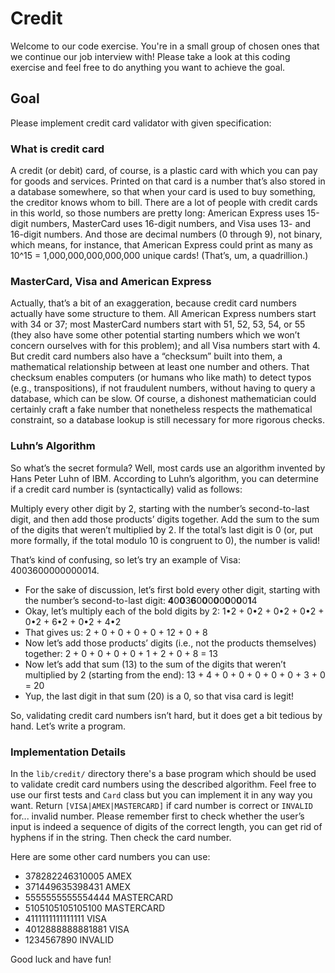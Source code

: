 # Credit

Welcome to our code exercise. You're in a small group of chosen ones that we continue our job interview with! Please take a look at this coding exercise and feel free to do anything you want to achieve the goal.

## Goal

Please implement credit card validator with given specification:

### What is credit card

A credit (or debit) card, of course, is a plastic card with which you can pay for goods and services. Printed on that card is a number that’s also stored in a database somewhere, so that when your card is used to buy something, the creditor knows whom to bill. There are a lot of people with credit cards in this world, so those numbers are pretty long: American Express uses 15-digit numbers, MasterCard uses 16-digit numbers, and Visa uses 13- and 16-digit numbers. And those are decimal numbers (0 through 9), not binary, which means, for instance, that American Express could print as many as 10^15 = 1,000,000,000,000,000 unique cards! (That’s, um, a quadrillion.)

### MasterCard, Visa and American Express

Actually, that’s a bit of an exaggeration, because credit card numbers actually have some structure to them. All American Express numbers start with 34 or 37; most MasterCard numbers start with 51, 52, 53, 54, or 55 (they also have some other potential starting numbers which we won’t concern ourselves with for this problem); and all Visa numbers start with 4. But credit card numbers also have a “checksum” built into them, a mathematical relationship between at least one number and others. That checksum enables computers (or humans who like math) to detect typos (e.g., transpositions), if not fraudulent numbers, without having to query a database, which can be slow. Of course, a dishonest mathematician could certainly craft a fake number that nonetheless respects the mathematical constraint, so a database lookup is still necessary for more rigorous checks.

### Luhn’s Algorithm

So what’s the secret formula? Well, most cards use an algorithm invented by Hans Peter Luhn of IBM. According to Luhn’s algorithm, you can determine if a credit card number is (syntactically) valid as follows:

Multiply every other digit by 2, starting with the number’s second-to-last digit, and then add those products’ digits together.
Add the sum to the sum of the digits that weren’t multiplied by 2.
If the total’s last digit is 0 (or, put more formally, if the total modulo 10 is congruent to 0), the number is valid!

That’s kind of confusing, so let’s try an example of Visa: 4003600000000014.
- For the sake of discussion, let’s first bold every other digit, starting with the number’s second-to-last digit:
**4**0**0**3**6**0**0**0**0**0**0**0**0**0**1**4
- Okay, let’s multiply each of the bold digits by 2:
1•2 + 0•2 + 0•2 + 0•2 + 0•2 + 6•2 + 0•2 + 4•2
- That gives us:
2 + 0 + 0 + 0 + 0 + 12 + 0 + 8
- Now let’s add those products’ digits (i.e., not the products themselves) together:
2 + 0 + 0 + 0 + 0 + 1 + 2 + 0 + 8 = 13
- Now let’s add that sum (13) to the sum of the digits that weren’t multiplied by 2 (starting from the end):
13 + 4 + 0 + 0 + 0 + 0 + 0 + 3 + 0 = 20
- Yup, the last digit in that sum (20) is a 0, so that visa card is legit!

So, validating credit card numbers isn’t hard, but it does get a bit tedious by hand. Let’s write a program.

### Implementation Details

In the `lib/credit/` directory there's a base program which should be used to validate credit card numbers using the described algorithm.
Feel free to use our first tests and `Card` class but you can implement it in any way you want.
Return `[VISA|AMEX|MASTERCARD]` if card number is correct or `INVALID` for... invalid number.
Please remember first to check whether the user’s input is indeed a sequence of digits of the correct length, you can get rid of hyphens if in the string.
Then check the card number.

Here are some other card numbers you can use:

- 378282246310005 AMEX
- 371449635398431 AMEX
- 5555555555554444 MASTERCARD
- 5105105105105100 MASTERCARD
- 4111111111111111 VISA
- 4012888888881881 VISA
- 1234567890 INVALID

Good luck and have fun!
